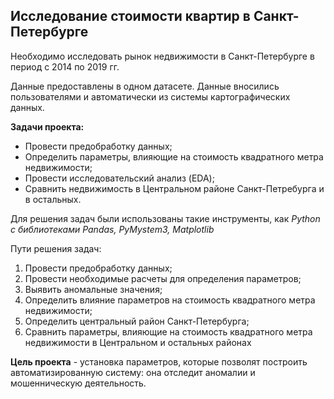 ## Исследование стоимости квартир в Санкт-Петербурге

Необходимо исследовать рынок недвижимости в Санкт-Петербурге в период с 2014 по 2019 гг. 

Данные предоставлены в одном датасете. Данные вносились пользователями и автоматически из системы картографических данных.

**Задачи проекта:**
- Провести предобработку данных;
- Определить параметры, влияющие на стоимость квадратного метра недвижимости;
- Провести исследовательский анализ (EDA);
- Сравнить недвижимость в Центральном районе Санкт-Петребурга и в остальных.

Для решения задач были использованы такие инструменты, как *Python c библиотеками Pandas, PyMystem3, Matplotlib*

Пути решения задач:
1. Провести предобработку данных;
2. Провести необходимые расчеты для определения параметров;
3. Выявить аномальные значения;
4. Определить влияние параметров на стоимость квадратного метра недвижимости;
5. Определить центральный район Санкт-Петербурга;
6. Сравнить параметры, влияющие на стоимость квадратного метра недвижимости в Центральном и остальных районах

**Цель проекта** - установка параметров, которые позволят построить автоматизированную систему: она отследит аномалии и мошенническую деятельность.
